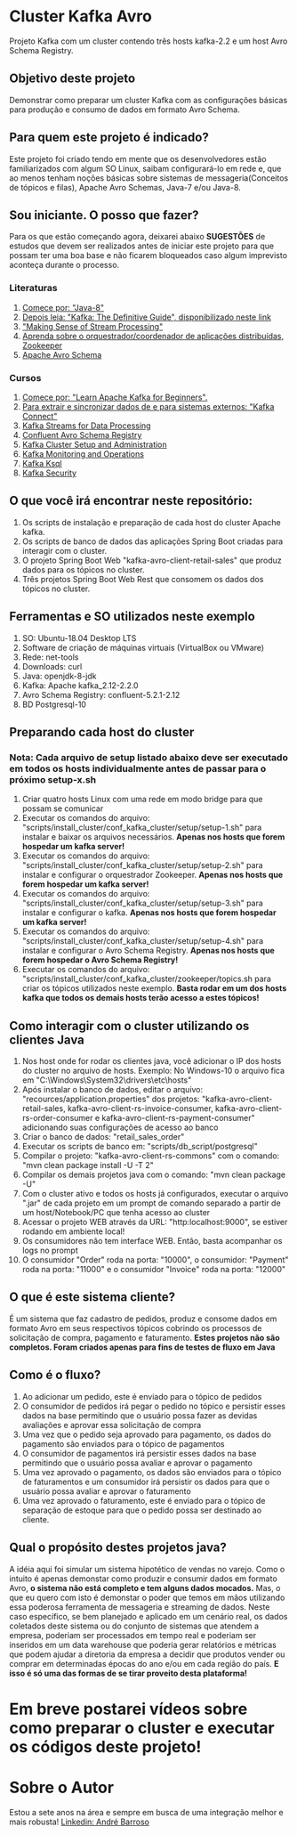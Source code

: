 # Cluster Kafka Avro
Projeto Kafka com um cluster contendo três hosts kafka-2.2 e um host Avro Schema Registry.

## Objetivo deste projeto
Demonstrar como preparar um cluster Kafka com as configurações básicas para produção e consumo de dados em formato Avro Schema.

## Para quem este projeto é indicado?
Este projeto foi criado tendo em mente que os desenvolvedores estão familiarizados com algum SO Linux, saibam configurará-lo em rede e, que ao menos tenham noções básicas sobre sistemas de messageria(Conceitos de tópicos e filas), Apache Avro Schemas, Java-7 e/ou Java-8.

## Sou iniciante. O posso que fazer?
Para os que estão começando agora, deixarei abaixo **SUGESTÕES** de estudos que devem ser realizados antes de iniciar este projeto para que possam ter uma boa base e não ficarem bloqueados caso algum imprevisto aconteça durante o processo.

### Literaturas
1. [Comece por: "Java-8"](https://howtodoinjava.com/java8/)
2. [Depois leia: "Kafka: The Definitive Guide", disponibilizado neste link](https://www.confluent.io/resources/?_ga=2.5496883.1489748109.1559990952-721488887.1559164543)
3. ["Making Sense of Stream Processing"](https://www.confluent.io/resources/?_ga=2.5496883.1489748109.1559990952-721488887.1559164543)
4. [Aprenda sobre o orquestrador/coordenador de aplicações distribuídas, Zookeeper](https://www.amazon.com/ZooKeeper-Distributed-Coordination-Flavio-Junqueira-ebook/dp/B00GRCODKS)
5. [Apache Avro Schema](https://avro.apache.org/docs/1.8.2/)

### Cursos
1. [Comece por: "Learn Apache Kafka for Beginners".](https://www.udemy.com/course/apache-kafka/)
2. [Para extrair e sincronizar dados de e para sistemas externos: "Kafka Connect"](https://www.udemy.com/kafka-connect/)
2. [Kafka Streams for Data Processing](https://www.udemy.com/kafka-streams/)
3. [Confluent Avro Schema Registry](https://www.udemy.com/confluent-schema-registry/)
4. [Kafka Cluster Setup and Administration](https://www.udemy.com/kafka-cluster-setup/)
5. [Kafka Monitoring and Operations](https://www.udemy.com/kafka-monitoring-and-operations/)
6. [Kafka Ksql](https://www.udemy.com/kafka-ksql/)
7. [Kafka Security](https://www.udemy.com/apache-kafka-security/)

## O que você irá encontrar neste repositório:
1. Os scripts de instalação e preparação de cada host do cluster Apache kafka.
2. Os scripts de banco de dados das aplicações Spring Boot criadas para interagir com o cluster.
3. O projeto Spring Boot Web "kafka-avro-client-retail-sales" que produz dados para os tópicos no cluster.
4. Três projetos Spring Boot Web Rest que consomem os dados dos tópicos no cluster.

## Ferramentas e SO utilizados neste exemplo
1. SO: Ubuntu-18.04 Desktop LTS
2. Software de criação de máquinas virtuais (VirtualBox ou VMware)
3. Rede: net-tools
4. Downloads: curl
5. Java: openjdk-8-jdk
6. Kafka: Apache kafka_2.12-2.2.0
7. Avro Schema Registry: confluent-5.2.1-2.12
8. BD Postgresql-10

## Preparando cada host do cluster
### Nota: Cada arquivo de setup listado abaixo deve ser executado em todos os hosts individualmente antes de passar para o próximo setup-x.sh
1. Criar quatro hosts Linux com uma rede em modo bridge para que possam se comunicar
2. Executar os comandos do arquivo: "scripts/install_cluster/conf_kafka_cluster/setup/setup-1.sh" para instalar e baixar os arquivos necessários. **Apenas nos hosts que forem hospedar um kafka server!**
3. Executar os comandos do arquivo: "scripts/install_cluster/conf_kafka_cluster/setup/setup-2.sh" para instalar e configurar o orquestrador Zookeeper. **Apenas nos hosts que forem hospedar um kafka server!**
4. Executar os comandos do arquivo: "scripts/install_cluster/conf_kafka_cluster/setup/setup-3.sh" para instalar e configurar o kafka. **Apenas nos hosts que forem hospedar um kafka server!**
5. Executar os comandos do arquivo: "scripts/install_cluster/conf_kafka_cluster/setup/setup-4.sh" para instalar e configurar o Avro Schema Registry. **Apenas nos hosts que forem hospedar o Avro Schema Registry!**
6. Executar os comandos do arquivo: "scripts/install_cluster/conf_kafka_cluster/zookeeper/topics.sh para criar os tópicos utilizados neste exemplo. **Basta rodar em um dos hosts kafka que todos os demais hosts terão acesso a estes tópicos!**

## Como interagir com o cluster utilizando os clientes Java
1. Nos host onde for rodar os clientes java, você adicionar o IP dos hosts do cluster no arquivo de hosts. Exemplo: No Windows-10 o arquivo fica em "C:\Windows\System32\drivers\etc\hosts"
2. Após instalar o banco de dados, editar o arquivo: "recources/application.properties" dos projetos: "kafka-avro-client-retail-sales, kafka-avro-client-rs-invoice-consumer, kafka-avro-client-rs-order-consumer e kafka-avro-client-rs-payment-consumer" adicionando suas configurações de acesso ao banco
3. Criar o banco de dados: "retail_sales_order"
4. Executar os scripts de banco em: "scripts/db_script/postgresql"
5. Compilar o projeto: "kafka-avro-client-rs-commons" com o comando: "mvn clean package install -U -T 2"
6. Compilar os demais projetos java com o comando: "mvn clean package -U"
7. Com o cluster ativo e todos os hosts já configurados, executar o arquivo ".jar" de cada projeto em um prompt de comando separado a partir de um host/Notebook/PC que tenha acesso ao cluster
8. Acessar o projeto WEB através da URL: "http:localhost:9000", se estiver rodando em ambiente local!
9. Os consumidores não tem interface WEB. Então, basta acompanhar os logs no prompt
10. O consumidor "Order" roda na porta: "10000", o consumidor: "Payment" roda na porta: "11000" e o consumidor "Invoice" roda na porta: "12000"

## O que é este sistema cliente?
É um sistema que faz cadastro de pedidos, produz e consome dados em formato Avro em seus respectivos tópicos cobrindo os processos de solicitação de compra, pagamento e faturamento.
**Estes projetos não são completos. Foram criados apenas para fins de testes de fluxo em Java**

## Como é o fluxo?
1. Ao adicionar um pedido, este é enviado para o tópico de pedidos
2. O consumidor de pedidos irá pegar o pedido no tópico e persistir esses dados na base permitindo que o usuário possa fazer as devidas avaliações e aprovar essa solicitação de compra
3. Uma vez que o pedido seja aprovado para pagamento, os dados do pagamento são enviados para o tópico de pagamentos
4. O consumidor de pagamentos irá persistir esses dados na base permitindo que o usuário possa avaliar e aprovar o pagamento
5. Uma vez aprovado o pagamento, os dados são enviados para o tópico de faturamentos e um consumidor irá persistir os dados para que o usuário possa avaliar e aprovar o faturamento
6. Uma vez aprovado o faturamento, este é enviado para o tópico de separação de estoque para que o pedido possa ser destinado ao cliente.


## Qual o propósito destes projetos java?
A idéia aqui foi simular um sistema hipotético de vendas no varejo. Como o intuito é apenas demonstar como produzir e consumir dados em formato Avro, **o sistema não está completo e tem alguns dados mocados.**
Mas, o que eu quero com isto é demonstar o poder que temos em mãos utilizando essa poderosa ferramenta de messageria e streaming de dados.
Neste caso específico, se bem planejado e aplicado em um cenário real, os dados coletados deste sistema ou do conjunto de sistemas que atendem a empresa, poderiam ser processados em tempo real e 
poderiam ser inseridos em um data warehouse que poderia gerar relatórios e métricas que podem ajudar a diretoria da empresa a decidir que produtos vender ou comprar em determinadas épocas do ano e/ou em cada região do país.
**E isso é só uma das formas de se tirar proveito desta plataforma!**

# **Em breve postarei vídeos sobre como preparar o cluster e executar os códigos deste projeto!**

# Sobre o Autor
Estou a sete anos na área e sempre em busca de uma integração melhor e mais robusta!
[Linkedin: André Barroso](http://www.linkedin.com/pub/andré-barroso/33/708/a87)